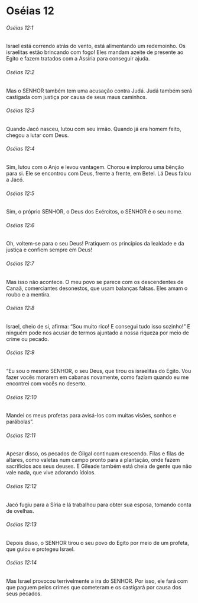 # Oséias 12

###### Oséias 12:1

Israel está correndo atrás do vento, está alimentando um redemoinho. Os israelitas estão brincando com fogo! Eles mandam azeite de presente ao Egito e fazem tratados com a Assíria para conseguir ajuda.

###### Oséias 12:2

Mas o SENHOR também tem uma acusação contra Judá. Judá também será castigada com justiça por causa de seus maus caminhos.

###### Oséias 12:3

Quando Jacó nasceu, lutou com seu irmão. Quando já era homem feito, chegou a lutar com Deus.

###### Oséias 12:4

Sim, lutou com o Anjo e levou vantagem. Chorou e implorou uma bênção para si. Ele se encontrou com Deus, frente a frente, em Betel. Lá Deus falou a Jacó.

###### Oséias 12:5

Sim, o próprio SENHOR, o Deus dos Exércitos, o SENHOR é o seu nome.

###### Oséias 12:6

Oh, voltem-se para o seu Deus! Pratiquem os princípios da lealdade e da justiça e confiem sempre em Deus!

###### Oséias 12:7

Mas isso não acontece. O meu povo se parece com os descendentes de Canaã, comerciantes desonestos, que usam balanças falsas. Eles amam o roubo e a mentira.

###### Oséias 12:8

Israel, cheio de si, afirma: “Sou muito rico! E consegui tudo isso sozinho!” E ninguém pode nos acusar de termos ajuntado a nossa riqueza por meio de crime ou pecado.

###### Oséias 12:9

“Eu sou o mesmo SENHOR, o seu Deus, que tirou os israelitas do Egito. Vou fazer vocês morarem em cabanas novamente, como faziam quando eu me encontrei com vocês no deserto.

###### Oséias 12:10

Mandei os meus profetas para avisá-los com muitas visões, sonhos e parábolas”.

###### Oséias 12:11

Apesar disso, os pecados de Gilgal continuam crescendo. Filas e filas de altares, como valetas num campo pronto para a plantação, onde fazem sacrifícios aos seus deuses. E Gileade também está cheia de gente que não vale nada, que vive adorando ídolos.

###### Oséias 12:12

Jacó fugiu para a Síria e lá trabalhou para obter sua esposa, tomando conta de ovelhas.

###### Oséias 12:13

Depois disso, o SENHOR tirou o seu povo do Egito por meio de um profeta, que guiou e protegeu Israel.

###### Oséias 12:14

Mas Israel provocou terrivelmente a ira do SENHOR. Por isso, ele fará com que paguem pelos crimes que cometeram e os castigará por causa dos seus pecados.

